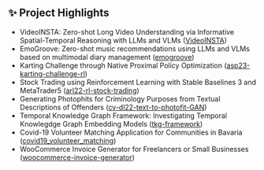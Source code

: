 ## ✨ Project Highlights

- VideoINSTA: Zero-shot Long Video Understanding via Informative Spatial-Temporal Reasoning with LLMs and VLMs ([VideoINSTA](https://github.com/mayhugotong/VideoINSTA))
- EmoGroove: Zero-shot music recommendations using LLMs and VLMs based on multimodal diary management ([emogroove](https://github.com/EmoGrooveTeam/emogroove))
- Karting Challenge through Native Proximal Policy Optimization ([asp23-karting-challenge-rl](https://github.com/maximotus/asp23-karting-challenge-rl))
- Stock Trading using Reinforcement Learning with Stable Baselines 3 and MetaTrader5 ([arl22-rl-stock-trading](https://github.com/maximotus/arl22-rl-stock-trading))
- Generating Photophits for Criminology Purposes from Textual Descriptions of Offenders ([cv-dl22-text-to-photofit-GAN](https://github.com/maximotus/cv-dl22-text-to-photofit-GAN))
- Temporal Knowledge Graph Framework: Investigating Temporal Knowlegdge Graph Embedding Models ([tkg-framework](https://github.com/TemporalKGTeam/tkg-framework))
- Covid-19 Volunteer Matching Application for Communities in Bavaria ([covid19_volunteer_matching](https://github.com/maximotus/covid19_volunteer_matching))
- WooCommerce Invoice Generator for Freelancers or Small Businesses ([woocommerce-invoice-generator](https://github.com/maximotus/woocommerce-invoice-generator))

<!--
**maximotus/maximotus** is a ✨ _special_ ✨ repository because its `README.md` (this file) appears on your GitHub profile.

Here are some ideas to get you started:

- 🔭 I’m currently working on ...
- 🌱 I’m currently learning ...
- 👯 I’m looking to collaborate on ...
- 🤔 I’m looking for help with ...
- 💬 Ask me about ...
- 📫 How to reach me: ...
- 😄 Pronouns: ...
- ⚡ Fun fact: ...
-->
